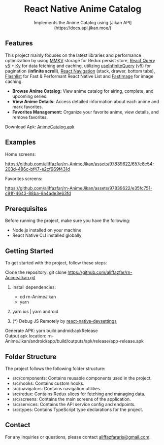 <br />

<p align="center">
  <h1 align="center">React Native Anime Catalog</h1>

  <p align="center">
    Implements the Anime Catalog using [Jikan API](https://docs.api.jikan.moe/) 
    <br />
  </p>
</p>


## Features

This project mainly focuses on the latest libraries and performance optimization by using [MMKV](https://github.com/mrousavy/react-native-mmkv) storage for Redux persist store, [React Query v5](https://react-query.tanstack.com/) + [Ky](https://github.com/sindresorhus/ky) for data fetching and caching, utilizing [useInfiniteQuery](https://react-query.tanstack.com/reference/useInfiniteQuery) (v5) for pagination (**infinite scroll**), [React Navigation](https://reactnavigation.org/) (stack, drawer, bottom tabs), [Flashlist](https://shopify.github.io/flash-list/) for Fast & Performant React Native List and [FastImage](https://github.com/DylanVann/react-native-fast-image) for image caching.

- **Browse Anime Catalog:** View anime catalog for airing, complete, and upcoming series.
- **View Anime Details:** Access detailed information about each anime and mark favorites.
- **Favorites Management:** Organize your favorite anime, view details, and remove favorites.

Download Apk: [AnimeCatalog.apk](https://drive.google.com/file/d/1zQP7qa0Atvcx24NNXpWLtCOQ1m-cxdyJ/view?usp=sharing)

## Examples

Home screens:




https://github.com/aliffazfar/rn-AnimeJikan/assets/97839622/657e8e54-203d-486c-bf47-e2cf969f431d





Favorites screens:


https://github.com/aliffazfar/rn-AnimeJikan/assets/97839622/e35fc751-c91f-4643-88ba-9a4ade3e63fd



## Prerequisites

Before running the project, make sure you have the following:

- Node.js installed on your machine
- React Native CLI installed globally

## Getting Started

To get started with the project, follow these steps:

Clone the repository:
git clone https://github.com/aliffazfar/rn-AnimeJikan.git

1. Install dependencies:

   - cd rn-AnimeJikan
   - yarn

2. yarn ios | yarn android

3. (*) Debug JS Remotely by [react-native-devsettings](https://github.com/gusgard/react-native-devsettings)

Generate APK: yarn build:android:apkRelease <br />
Output apk location: rn-AnimeJikan/android/app/build/outputs/apk/release/app-release.apk

## Folder Structure 

The project follows the following folder structure:

- src/components: Contains reusable components used in the project.
- src/hooks: Contains custom hooks.
- src/navigators: Contains navigation utilities.
- src/redux: Contains Redux slices for fetching and managing data.
- src/screens: Contains the main screens of the application.
- src/services: Contains the API service config and endpoints.
- src/types: Contains TypeScript type declarations for the project.


## Contact
For any inquiries or questions, please contact aliffazfararis@gmail.com.
